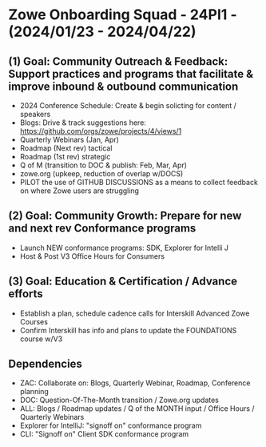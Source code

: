 # Zowe Onboarding Squad - 24PI1 - (2024/01/23 - 2024/04/22)

## (1) Goal:  Community Outreach & Feedback:  Support practices and programs that facilitate & improve inbound & outbound communication
- 2024 Conference Schedule: Create & begin solicting for content / speakers
- Blogs:  Drive & track suggestions here: https://github.com/orgs/zowe/projects/4/views/1
- Quarterly Webinars (Jan, Apr)
- Roadmap (Next rev) tactical
- Roadmap (1st rev) strategic
- Q of M (transition to DOC & publish: Feb, Mar, Apr)
- zowe.org (upkeep, reduction of overlap w/DOCS)
- PILOT the use of GITHUB DISCUSSIONS as a means to collect feedback on where Zowe users are struggling

## (2) Goal:  Community Growth: Prepare for new and next rev Conformance programs  
- Launch NEW conformance programs:  SDK, Explorer for Intelli J
- Host & Post V3 Office Hours for Consumers

## (3) Goal:  Education & Certification / Advance efforts
- Establish a plan, schedule cadence calls for Interskill Advanced Zowe Courses
- Confirm Interskill has info and plans to update the FOUNDATIONS course w/V3  

## Dependencies
- ZAC:  Collaborate on: Blogs, Quarterly Webinar, Roadmap, Conference planning 
- DOC: Question-Of-The-Month transition / Zowe.org updates
- ALL: Blogs / Roadmap updates / Q of the MONTH input / Office Hours / Quarterly Webinars   
- Explorer for IntelliJ:  "signoff on" conformance program
- CLI:  "Signoff on"  Client SDK conformance program

